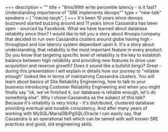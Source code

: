 +++
description = ""
title = "8ms/99th write percentile latency - is it fast? Understanding importance of \"SRE implements devops\""
type = "new-talk"
speakers = [
        "maciej-lasyk",
]
+++
It's been 10 years since devops buzzword started buzzing around and 11 years since Cassandra has been
open - sourced by Facebook. What we have learned about database reliability since then? I would like
to tell you a story about #noops company that decided to run own Cassandra clusters around globe
having high - throughput and low latency system dependant upon it. It's a story about understanding,
that reliability is the most important feature in every product. Do you know that targeting specific level of 
reliability is the key to establish balance between high reliability and providing new features to drive 
user acquisition and revenue growth? Does it sound like a bullshit bingo? Great - during this presentation
I will explain in details how our journey to "reliable enough" looked like in terms of maintaining Cassandra clusters.
You will learn about basics of Site Reliability Engineering, how to talk to your business introducing Customer
Reliability Engineering and when you might finally say "ok, we've finished it, our database is reliable enough,
let's do something else". Why I chose Cassandra as the subject of this talk? Because it's reliability is very
tricky - it's distributed, clustered database providing eventual and tunable consistency. And after many
years of working with MySQL/MariaDB/PgSQL/Oracle I can easily say, that Cassandra is an operational hell which
can be tamed with well known SRE practices and good, old engineering skills.